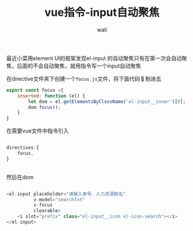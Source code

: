 ﻿---
layout: post
title: vue指令-input自动聚焦
tagline: 用vue指令写一个input自动聚焦
category: vue      #分类
author: wali    #作者
tag: vue     #标签
ghurl:        #github url
ghurl_zip:   #github zip下载
comments: true

post_nav: false
---

最近小菜用element UI的框架发现el-input 的自动聚焦只有在第一次会自动聚焦，后面的不会自动聚焦，就用指令写一个input自动聚焦

<script async src="//jsrun.net/dxhKp/embed/all/light/"></script>

在directive文件夹下创建一个`focus.js`文件，将下面代码复制进去

```javascript
export const focus ={
    inserted: function (el) {
        let dom = el.getElementsByClassName('el-input__inner')[0];
        dom.focus();
    }
}

```

在需要vue文件中指令引入

```javascript

directives:{
    focus,
}
	
```
然后在dom

```javascript

<el-input placeholder="请输入单号、人力资源姓名"
		  v-model="searchTxt"
		  v-focus
		  clearable>
	<i slot="prefix" class="el-input__icon el-icon-search"></i>
</el-input>
```





